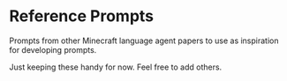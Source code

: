 # Reference Prompts

Prompts from other Minecraft language agent papers to use as inspiration for developing prompts.

Just keeping these handy for now. Feel free to add others.
